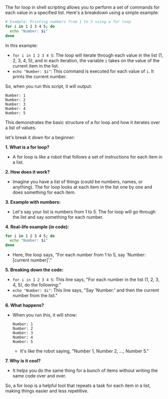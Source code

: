 The for loop in shell scripting allows you to perform a set of commands for each value in a specified list. Here's a breakdown using a simple example:

```bash
# Example: Printing numbers from 1 to 5 using a for loop
for i in 1 2 3 4 5; do
  echo "Number: $i"
done
```

In this example:
- `for i in 1 2 3 4 5`: The loop will iterate through each value in the list (1, 2, 3, 4, 5), and in each iteration, the variable `i` takes on the value of the current item in the list.
- `echo "Number: $i"`: This command is executed for each value of `i`. It prints the current number.

So, when you run this script, it will output:
```
Number: 1
Number: 2
Number: 3
Number: 4
Number: 5
```

This demonstrates the basic structure of a for loop and how it iterates over a list of values.

let's break it down for a beginner:

**1. What is a for loop?**
   - A for loop is like a robot that follows a set of instructions for each item in a list.

**2. How does it work?**
   - Imagine you have a list of things (could be numbers, names, or anything). The for loop looks at each item in the list one by one and does something for each item.

**3. Example with numbers:**
   - Let's say your list is numbers from 1 to 5. The for loop will go through the list and say something for each number.

**4. Real-life example (in code):**
   ```bash
   for i in 1 2 3 4 5; do
     echo "Number: $i"
   done
   ```
   - Here, the loop says, "For each number from 1 to 5, say 'Number: [current number]'."

**5. Breaking down the code:**
   - `for i in 1 2 3 4 5`: This line says, "For each number in the list (1, 2, 3, 4, 5), do the following:"
   - `echo "Number: $i"`: This line says, "Say 'Number:' and then the current number from the list."

**6. What happens?**
   - When you run this, it will show:
     ```
     Number: 1
     Number: 2
     Number: 3
     Number: 4
     Number: 5
     ```
     - It's like the robot saying, "Number 1, Number 2, ..., Number 5."

**7. Why is it cool?**
   - It helps you do the same thing for a bunch of items without writing the same code over and over.

So, a for loop is a helpful tool that repeats a task for each item in a list, making things easier and less repetitive.